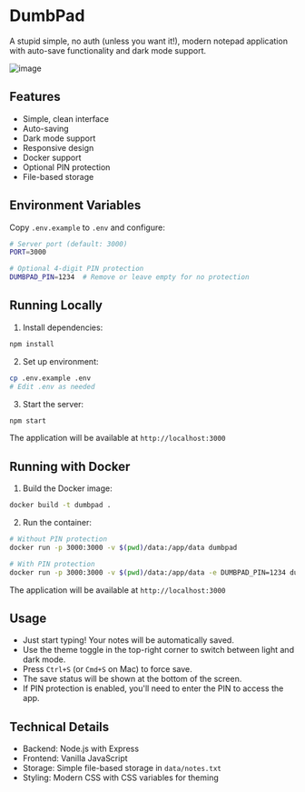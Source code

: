 # DumbPad

A stupid simple, no auth (unless you want it!), modern notepad application with auto-save functionality and dark mode support.

![image](https://github.com/user-attachments/assets/c6a00aac-f841-48a8-b8d3-c3d5378fc7d9)


## Features

- Simple, clean interface
- Auto-saving
- Dark mode support
- Responsive design
- Docker support
- Optional PIN protection
- File-based storage

## Environment Variables

Copy `.env.example` to `.env` and configure:

```bash
# Server port (default: 3000)
PORT=3000

# Optional 4-digit PIN protection
DUMBPAD_PIN=1234  # Remove or leave empty for no protection
```

## Running Locally

1. Install dependencies:
```bash
npm install
```

2. Set up environment:
```bash
cp .env.example .env
# Edit .env as needed
```

3. Start the server:
```bash
npm start
```

The application will be available at `http://localhost:3000`

## Running with Docker

1. Build the Docker image:
```bash
docker build -t dumbpad .
```

2. Run the container:
```bash
# Without PIN protection
docker run -p 3000:3000 -v $(pwd)/data:/app/data dumbpad

# With PIN protection
docker run -p 3000:3000 -v $(pwd)/data:/app/data -e DUMBPAD_PIN=1234 dumbpad
```

The application will be available at `http://localhost:3000`

## Usage

- Just start typing! Your notes will be automatically saved.
- Use the theme toggle in the top-right corner to switch between light and dark mode.
- Press `Ctrl+S` (or `Cmd+S` on Mac) to force save.
- The save status will be shown at the bottom of the screen.
- If PIN protection is enabled, you'll need to enter the PIN to access the app.

## Technical Details

- Backend: Node.js with Express
- Frontend: Vanilla JavaScript
- Storage: Simple file-based storage in `data/notes.txt`
- Styling: Modern CSS with CSS variables for theming 
